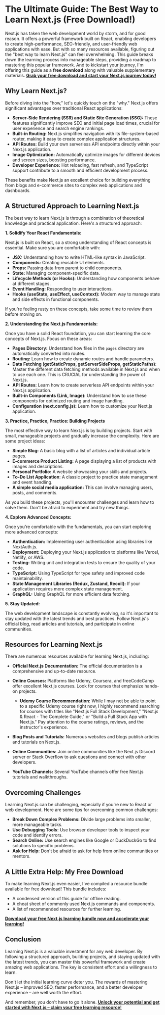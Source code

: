 # The Ultimate Guide: The Best Way to Learn Next.js (Free Download!)

Next.js has taken the web development world by storm, and for good reason. It offers a powerful framework built on React, enabling developers to create high-performance, SEO-friendly, and user-friendly web applications with ease. But with so many resources available, figuring out the "best way to learn Next.js" can feel overwhelming. This guide breaks down the learning process into manageable steps, providing a roadmap to mastering this popular framework. And to kickstart your journey, I'm offering this guide as a **free download** along with valuable supplementary materials. **[Grab your free download and start your Next.js journey today!](https://udemywork.com/best-way-to-learn-next-js)**

## Why Learn Next.js?

Before diving into the "how," let's quickly touch on the "why." Next.js offers significant advantages over traditional React applications:

*   **Server-Side Rendering (SSR) and Static Site Generation (SSG):** These features significantly improve SEO and initial page load times, crucial for user experience and search engine rankings.
*   **Built-in Routing:** Next.js simplifies navigation with its file-system-based router, making it easy to create complex application structures.
*   **API Routes:** Build your own serverless API endpoints directly within your Next.js application.
*   **Image Optimization:** Automatically optimize images for different devices and screen sizes, boosting performance.
*   **Developer Experience:** Hot reloading, fast refresh, and TypeScript support contribute to a smooth and efficient development process.

These benefits make Next.js an excellent choice for building everything from blogs and e-commerce sites to complex web applications and dashboards.

## A Structured Approach to Learning Next.js

The best way to learn Next.js is through a combination of theoretical knowledge and practical application. Here's a structured approach:

**1. Solidify Your React Fundamentals:**

Next.js is built on React, so a strong understanding of React concepts is essential. Make sure you are comfortable with:

*   **JSX:** Understanding how to write HTML-like syntax in JavaScript.
*   **Components:** Creating reusable UI elements.
*   **Props:** Passing data from parent to child components.
*   **State:** Managing component-specific data.
*   **Lifecycle Methods (or Hooks):** Understanding how components behave at different stages.
*   **Event Handling:** Responding to user interactions.
*   **Hooks (useState, useEffect, useContext):**  Modern way to manage state and side effects in functional components.

If you're feeling rusty on these concepts, take some time to review them before moving on.

**2. Understanding the Next.js Fundamentals:**

Once you have a solid React foundation, you can start learning the core concepts of Next.js. Focus on these areas:

*   **Pages Directory:**  Understand how files in the `pages` directory are automatically converted into routes.
*   **Routing:** Learn how to create dynamic routes and handle parameters.
*   **Data Fetching (getStaticProps, getServerSideProps, getStaticPaths):** Master the different data fetching methods available in Next.js and when to use each one.  This is CRUCIAL for understanding the power of Next.js.
*   **API Routes:** Learn how to create serverless API endpoints within your Next.js application.
*   **Built-in Components (Link, Image):** Understand how to use these components for optimized routing and image handling.
*   **Configuration (next.config.js):** Learn how to customize your Next.js application.

**3. Practice, Practice, Practice: Building Projects**

The most effective way to learn Next.js is by building projects. Start with small, manageable projects and gradually increase the complexity. Here are some project ideas:

*   **Simple Blog:** A basic blog with a list of articles and individual article pages.
*   **E-commerce Product Listing:** A page displaying a list of products with images and descriptions.
*   **Personal Portfolio:** A website showcasing your skills and projects.
*   **To-Do List Application:** A classic project to practice state management and event handling.
*   **A simple social media application:** This can involve managing users, posts, and comments.

As you build these projects, you'll encounter challenges and learn how to solve them. Don't be afraid to experiment and try new things.

**4. Explore Advanced Concepts:**

Once you're comfortable with the fundamentals, you can start exploring more advanced concepts:

*   **Authentication:** Implementing user authentication using libraries like NextAuth.js.
*   **Deployment:** Deploying your Next.js application to platforms like Vercel, Netlify, or AWS.
*   **Testing:** Writing unit and integration tests to ensure the quality of your code.
*   **TypeScript:** Using TypeScript for type safety and improved code maintainability.
*   **State Management Libraries (Redux, Zustand, Recoil):**  If your application requires more complex state management.
*   **GraphQL:** Using GraphQL for more efficient data fetching.

**5. Stay Updated:**

The web development landscape is constantly evolving, so it's important to stay updated with the latest trends and best practices. Follow Next.js's official blog, read articles and tutorials, and participate in online communities.

## Resources for Learning Next.js

There are numerous resources available for learning Next.js, including:

*   **Official Next.js Documentation:** The official documentation is a comprehensive and up-to-date resource.
*   **Online Courses:** Platforms like Udemy, Coursera, and freeCodeCamp offer excellent Next.js courses. Look for courses that emphasize hands-on projects.

    *   **Udemy Course Recommendation:** While I may not be able to point to a specific Udemy course right now, I highly recommend searching for courses with titles like "Next.js Full Stack Development," "Next.js & React - The Complete Guide," or "Build a Full Stack App with Next.js." Pay attention to the course ratings, reviews, and the instructor's experience.
*   **Blog Posts and Tutorials:** Numerous websites and blogs publish articles and tutorials on Next.js.
*   **Online Communities:** Join online communities like the Next.js Discord server or Stack Overflow to ask questions and connect with other developers.
*   **YouTube Channels:** Several YouTube channels offer free Next.js tutorials and walkthroughs.

## Overcoming Challenges

Learning Next.js can be challenging, especially if you're new to React or web development. Here are some tips for overcoming common challenges:

*   **Break Down Complex Problems:** Divide large problems into smaller, more manageable tasks.
*   **Use Debugging Tools:** Use browser developer tools to inspect your code and identify errors.
*   **Search Online:** Use search engines like Google or DuckDuckGo to find solutions to specific problems.
*   **Ask for Help:** Don't be afraid to ask for help from online communities or mentors.

## A Little Extra Help: My Free Download

To make learning Next.js even easier, I've compiled a resource bundle available for free download! This bundle includes:

*   A condensed version of this guide for offline reading.
*   A cheat sheet of commonly used Next.js commands and components.
*   A list of recommended resources for further learning.

**[Download your free Next.js learning bundle now and accelerate your learning!](https://udemywork.com/best-way-to-learn-next-js)**

## Conclusion

Learning Next.js is a valuable investment for any web developer. By following a structured approach, building projects, and staying updated with the latest trends, you can master this powerful framework and create amazing web applications.  The key is consistent effort and a willingness to learn.

Don't let the initial learning curve deter you.  The rewards of mastering Next.js – improved SEO, faster performance, and a better developer experience – are well worth the effort.

And remember, you don't have to go it alone.  **[Unlock your potential and get started with Next.js – claim your free learning resource!](https://udemywork.com/best-way-to-learn-next-js)**
